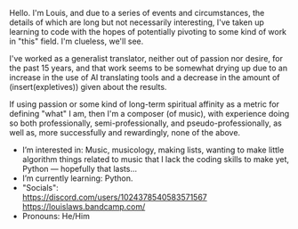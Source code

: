 Hello. I'm Louis, and due to a series of events and circumstances, the details of which are long but not necessarily interesting, I've taken up learning to code with the hopes of potentially pivoting to some kind of work in "this" field. I'm clueless, we'll see.

I've worked as a generalist translator, neither out of passion nor desire, for the past 15 years, and that work seems to be somewhat drying up due to an increase in the use of AI translating tools and a decrease in the amount of (insert(expletives)) given about the results.

If using passion or some kind of long-term spiritual affinity as a metric for defining "what" I am, then I'm a composer (of music), with experience doing so both professionally, semi-professionally, and pseudo-professionally, as well as, more successfully and rewardingly, none of the above.

- I’m interested in: Music, musicology, making lists, wanting to make little algorithm things related to music that I lack the coding skills to make yet, Python — hopefully that lasts...
- I’m currently learning: Python.
- "Socials": <br> https://discord.com/users/1024378540583571567
               <br> https://louislaws.bandcamp.com/
- Pronouns: He/Him

<!---
dunchuntey/dunchuntey is a ✨ special ✨ repository because its `README.md` (this file) appears on your GitHub profile.
You can click the Preview link to take a look at your changes.
--->
